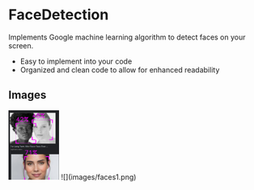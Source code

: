 # FaceDetection

Implements Google machine learning algorithm to detect faces on your screen.

* Easy to implement into your code
* Organized and clean code to allow for enhanced readability 

## Images
<img src="images/faces1.png" width="100" >
![](images/faces1.png)
